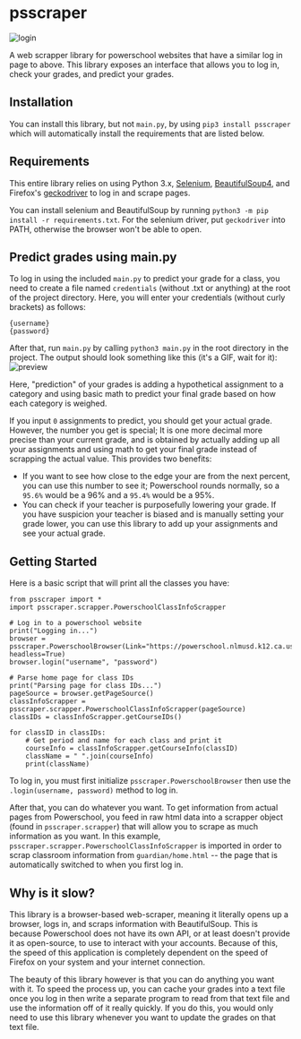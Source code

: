 # psscraper
![login](preview/login.png)

A web scrapper library for powerschool websites that have a similar log in page to above. This library exposes an interface that allows you to log in, check your grades, and predict your grades.

## Installation
You can install this library, but not `main.py`, by using `pip3 install psscraper` which will automatically install the requirements that are listed below.

## Requirements
This entire library relies on using Python 3.x, [Selenium](https://github.com/SeleniumHQ/selenium), [BeautifulSoup4](https://pypi.org/project/beautifulsoup4/), and Firefox's [geckodriver](https://github.com/SeleniumHQ/selenium) to log in and scrape pages. 

You can install selenium and BeautifulSoup by running `python3 -m pip install -r requirements.txt`. For the selenium driver, put `geckodriver` into PATH, otherwise the browser won't be able to open. 

## Predict grades using main.py
To log in using the included `main.py` to predict your grade for a class, you need to create a file named `credentials` (without .txt or anything) at the root of the project directory. Here, you will enter your credentials (without curly brackets) as follows:

    {username}
    {password}
    
After that, run `main.py` by calling `python3 main.py` in the root directory in the project. The output should look something like this (it's a GIF, wait for it):
![preview](preview/main.gif)

Here, "prediction" of your grades is adding a hypothetical assignment to a category and using basic math to predict your final grade based on how each category is weighed.

If you input `0` assignments to predict, you should get your actual grade. However, the number you get is special; It is one more decimal more precise than your current grade, and is obtained by actually adding up all your assignments and using math to get your final grade instead of scrapping the actual value. This provides two benefits:

* If you want to see how close to the edge your are from the next percent, you can use this number to see it; Powerschool rounds normally, so a `95.6%` would be a 96% and a `95.4%` would be a 95%.
* You can check if your teacher is purposefully lowering your grade. If you have suspicion your teacher is biased and is manually setting your grade lower, you can use this library to add up your assignments and see your actual grade. 

## Getting Started
Here is a basic script that will print all the classes you have:

    from psscraper import *
    import psscraper.scrapper.PowerschoolClassInfoScrapper
    
    # Log in to a powerschool website
    print("Logging in...")
    browser = psscraper.PowerschoolBrowser(Link="https://powerschool.nlmusd.k12.ca.us/", headless=True)
    browser.login("username", "password")

    # Parse home page for class IDs
    print("Parsing page for class IDs...")
    pageSource = browser.getPageSource()
    classInfoScrapper = psscraper.scrapper.PowerschoolClassInfoScrapper(pageSource)
    classIDs = classInfoScrapper.getCourseIDs()

    for classID in classIDs:
        # Get period and name for each class and print it
        courseInfo = classInfoScrapper.getCourseInfo(classID)
        className = " ".join(courseInfo)
        print(className)

To log in, you must first initialize `psscraper.PowerschoolBrowser` then use the `.login(username, password)` method to log in. 

After that, you can do whatever you want. To get information from actual pages from Powerschool, you feed in raw html data into a scrapper object (found in `psscraper.scrapper`) that will allow you to scrape as much information as you want. In this example, `psscraper.scrapper.PowerschoolClassInfoScrapper` is imported in order to scrap classroom information from `guardian/home.html` -- the page that is automatically switched to when you first log in. 

## Why is it slow?
This library is a browser-based web-scraper, meaning it literally opens up a browser, logs in, and scraps information with BeautifulSoup. This is because Powerschool does not have its own API, or at least doesn't provide it as open-source, to use to interact with your accounts. Because of this, the speed of this application is completely dependent on the speed of Firefox on your system and your internet connection. 

The beauty of this library however is that you can do anything you want with it. To speed the process up, you can cache your grades into a text file once you log in then write a separate program to read from that text file and use the information off of it really quickly. If you do this, you would only need to use this library whenever you want to update the grades on that text file. 




